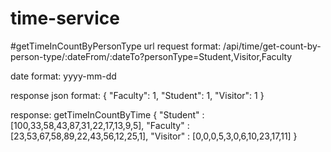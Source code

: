# time-service

#getTimeInCountByPersonType
url request format:
/api/time/get-count-by-person-type/:dateFrom/:dateTo?personType=Student,Visitor,Faculty 

date format: yyyy-mm-dd

response json format: 
{
  "Faculty": 1,
  "Student": 1,
  "Visitor": 1
}

response: getTimeInCountByTime
{
	"Student" : [100,33,58,43,87,31,22,17,13,9,5],
	"Faculty" : [23,53,67,58,89,22,43,56,12,25,1],
	"Visitor" : [0,0,0,5,3,0,6,10,23,17,11]
}


